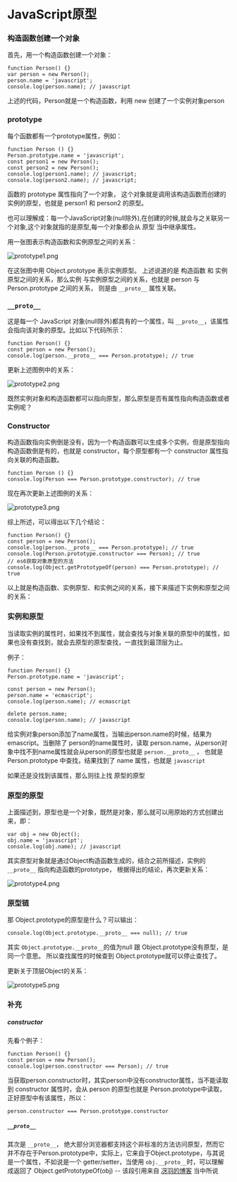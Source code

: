 # JavaScript原型

### 构造函数创建一个对象

首先，用一个构造函数创建一个对象：

```
function Person() {}
var person = new Person();
person.name = 'javascript';
console.log(person.name); // javascript
```

上述的代码，Person就是一个构造函数，利用 new 创建了一个实例对象person



### prototype

每个函数都有一个prototype属性，例如：

```
function Person () {}
Person.prototype.name = 'javascript';
const person1 = new Person();
const person2 = new Person();
console.log(person1.name); // javascript;
console.log(person2.name); // javascript;
```

函数的 prototype 属性指向了一个对象， 这个对象就是调用该构造函数而创建的实例的原型，也就是 person1 和 person2 的原型。

也可以理解成：每一个JavaScript对象(null除外),在创建的时候,就会与之关联另一个对象,这个对象就指的是原型,每一个对象都会从 原型 当中继承属性。

用一张图表示构造函数和实例原型之间的关系：



![prototype1.png](https://i.loli.net/2020/02/23/cAQPDs9pHOdhauv.png)



在这张图中用 Object.prototype 表示实例原型。
上述说道的是 构造函数 和 实例原型之间的关系，那么实例 与实例原型之间的关系，也就是 person 与 Person.prototype 之间的关系， 则是由 `__proto__` 属性关联。



### `__proto__`

这是每一个 JavaScript 对象(null除外)都具有的一个属性，叫 `__proto__`，该属性会指向该对象的原型。比如以下代码所示：

```
function Person() {}
const person = new Person();
console.log(person.__proto__ === Person.prototype); // true
```

更新上述图例中的关系：



![prototype2.png](https://i.loli.net/2020/02/23/xfm9PMa8N1QAKYj.png)



既然实例对象和构造函数都可以指向原型，那么原型是否有属性指向构造函数或者实例呢？



### Constructor

构造函数指向实例倒是没有，因为一个构造函数可以生成多个实例，但是原型指向构造函数倒是有的，也就是 constructor，每个原型都有一个 constructor 属性指向关联的构造函数。

```
function Person () {}
console.log(Person === Person.prototype.constructor); // true
```

现在再次更新上述图例的关系：



![prototype3.png](https://i.loli.net/2020/02/23/f4UrX2WYGcxHNeR.png)



综上所述，可以得出以下几个结论：

```
function Person() {}
const person = new Person();
console.log(person.__proto__ === Person.prototype); // true
console.log(Person.prototype.constructor === Person); // true
// es6获取对象原型的方法
console.log(Object.getPrototypeOf(person) === Person.prototype); // true
```

以上就是构造函数、实例原型、和实例之间的关系，接下来描述下实例和原型之间的关系：



### 实例和原型

当读取实例的属性时，如果找不到属性，就会查找与对象关联的原型中的属性，如果也没有查找到，就会去原型的原型查找，一直找到最顶层为止。

例子：

```
function Person() {}
Person.prototype.name = 'javascript';

const person = new Person();
person.name = 'ecmascript';
console.log(person.name); // ecmascript

delete person.name;
console.log(person.name); // javascript
```

给实例对象person添加了name属性，当输出person.name的时候，结果为emascript。当删除了 person的name属性时，读取 person.name，从person对象中找不到name属性就会从person的原型也就是 `person.__proto__` ， 也就是 Person.prototype 中查找，结果找到了 name 属性，也就是 `javascript`

如果还是没找到该属性，那么则往上找 原型的原型



### 原型的原型

上面描述到，原型也是一个对象，既然是对象，那么就可以用原始的方式创建出来，即：

```
var obj = new Object();
obj.name = 'javascript';
console.log(obj.name); // javascript
```

其实原型对象就是通过Object构造函数生成的，结合之前所描述，实例的 `__proto__` 指向构造函数的prototype， 根据得出的结论，再次更新关系：



![prototype4.png](https://i.loli.net/2020/02/23/zuhZlX4EApNPdkq.png)



### 原型链

那 Object.prototype的原型是什么？可以输出：

```
console.log(Object.prototype.__proto__ === null); // true
```

其实 `Object.prototype.__proto__`的值为null 跟 Object.prototype没有原型，是同一个意思。
所以查找属性的时候查到 Object.prototype就可以停止查找了。

更新关于顶层Object的关系：



![prototype5.png](https://i.loli.net/2020/02/23/PSHdN1levbYLZxF.png)



### 补充

##### constructor

先看个例子：

```
function Person() {}
const person = new Person();
console.log(person.constructor === Person); // true
```

当获取person.constructor时，其实person中没有constructor属性，当不能读取到 constructor 属性时，会从 person 的原型也就是 Person.prototype中读取，正好原型中有该属性，所以：

```
person.constructor === Person.prototype.constructor
```



##### `__proto__`

其次是 `__proto__`， 绝大部分浏览器都支持这个非标准的方法访问原型，然而它并不存在于Person.prototype中，实际上，它来自于Object.prototype，与其说是一个属性，不如说是一个 getter/setter，当使用 `obj.__proto__`时，可以理解成返回了 Object.getPrototypeOf(obj)  -- 该段引用来自 [冴羽的博客](https://github.com/mqyqingfeng/Blog/issues/2) 当中所说

